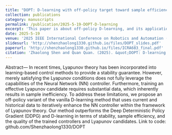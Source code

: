 ```yaml
---
title: "DOPT: D-learning with off-policy target toward sample efficiency and fast convergence control"
collection: publications
category: manuscripts
permalink: /publication/2025-5-19-DOPT-D-learning
excerpt: 'This paper is about off-policy D-learning, and its application to dynamic systems control.'
date: 2025-5-19
venue: '2025 IEEE International Conference on Robotics and Automation (ICRA)'
slidesurl: 'http://shenzhaolong1330.github.io/files/DOPT_slides.pdf'
paperurl: 'http://shenzhaolong1330.github.io/files/ICRA683_final.pdf'
citation: 'Zhaolong Shen and Quan Quan. (2025). &quot;DOPT: D-learning with off-policy target toward sample efficiency and fast convergence control&quot.; <i>2025 IEEE International Conference on Robotics and Automation (ICRA)</i>.'
---
```


Abstract— In recent times, Lyapunov theory has been incorporated into learning-based control methods to provide a stability guarantee. However, merely satisfying the Lyapunov conditions does not fully leverage the capabilities of the Neural Network (NN) controller. Furthermore, training an effective Lyapunov candidate requires substantial data, which inherently results in sample inefficiency. To address these limitations, we propose an off-policy variant of the vanilla D-learning method that uses current and historical data to iteratively enhance the NN controller within the framework of Lyapunov theory. Our method outperforms the Deep Deterministic Policy Gradient (DDPG) and D-learning in terms of stability, sample efficiency, and the quality of the trained controllers and Lyapunov candidates. Link to code: github.com/Shenzhaolong1330/DOPT